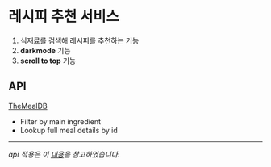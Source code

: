 # **레시피 추천 서비스**

1. 식재료를 검색해 레시피를 추천하는 기능
2. **darkmode** 기능 
3. **scroll to top** 기능
     
## API  
[TheMealDB](https://www.themealdb.com/api.php)
- Filter by main ingredient
- Lookup full meal details by id 
     
---
*api 적용은 이 [내용](https://www.youtube.com/watch?v=opikz5x_1ak)을 참고하였습니다.*
